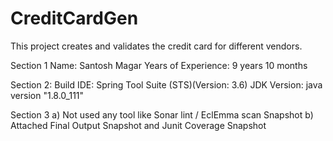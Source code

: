 # CreditCardGen
This project creates and validates the credit card for different vendors.


Section 1
	Name: Santosh Magar
  Years of Experience: 9 years 10 months

Section 2: 
	Build IDE: Spring Tool Suite (STS)(Version: 3.6)
	JDK Version: java version "1.8.0_111"

Section 3 
a)	Not used any tool like Sonar lint / EclEmma scan Snapshot 
b)	Attached Final Output Snapshot and Junit Coverage Snapshot
